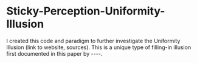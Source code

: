 # Sticky-Perception-Uniformity-Illusion
I created this code and paradigm to further investigate the Uniformity Illusion (link to website, sources). This is a unique type of filling-in illusion first documented in this paper by ----. 
